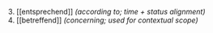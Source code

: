 3) [[entsprechend]] *(according to; time + status alignment)*  
4) [[betreffend]] *(concerning; used for contextual scope)*  